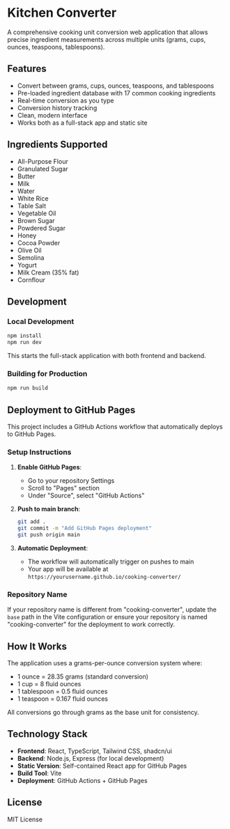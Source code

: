 # Kitchen Converter

A comprehensive cooking unit conversion web application that allows precise ingredient measurements across multiple units (grams, cups, ounces, teaspoons, tablespoons).

## Features

- Convert between grams, cups, ounces, teaspoons, and tablespoons
- Pre-loaded ingredient database with 17 common cooking ingredients
- Real-time conversion as you type
- Conversion history tracking
- Clean, modern interface
- Works both as a full-stack app and static site

## Ingredients Supported

- All-Purpose Flour
- Granulated Sugar
- Butter
- Milk
- Water
- White Rice
- Table Salt
- Vegetable Oil
- Brown Sugar
- Powdered Sugar
- Honey
- Cocoa Powder
- Olive Oil
- Semolina
- Yogurt
- Milk Cream (35% fat)
- Cornflour

## Development

### Local Development

```bash
npm install
npm run dev
```

This starts the full-stack application with both frontend and backend.

### Building for Production

```bash
npm run build
```

## Deployment to GitHub Pages

This project includes a GitHub Actions workflow that automatically deploys to GitHub Pages.

### Setup Instructions

1. **Enable GitHub Pages**:
   - Go to your repository Settings
   - Scroll to "Pages" section
   - Under "Source", select "GitHub Actions"

2. **Push to main branch**:
   ```bash
   git add .
   git commit -m "Add GitHub Pages deployment"
   git push origin main
   ```

3. **Automatic Deployment**:
   - The workflow will automatically trigger on pushes to main
   - Your app will be available at `https://yourusername.github.io/cooking-converter/`

### Repository Name

If your repository name is different from "cooking-converter", update the `base` path in the Vite configuration or ensure your repository is named "cooking-converter" for the deployment to work correctly.

## How It Works

The application uses a grams-per-ounce conversion system where:
- 1 ounce = 28.35 grams (standard conversion)
- 1 cup = 8 fluid ounces
- 1 tablespoon = 0.5 fluid ounces
- 1 teaspoon = 0.167 fluid ounces

All conversions go through grams as the base unit for consistency.

## Technology Stack

- **Frontend**: React, TypeScript, Tailwind CSS, shadcn/ui
- **Backend**: Node.js, Express (for local development)
- **Static Version**: Self-contained React app for GitHub Pages
- **Build Tool**: Vite
- **Deployment**: GitHub Actions + GitHub Pages

## License

MIT License